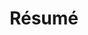 ---
layout: page
title: Résumé
# importance: 5
permalink: resume/
# redirect_from: resume/
redirect_to: /assets/pdf/Shramay_Palta_CV.pdf
nav: true
---